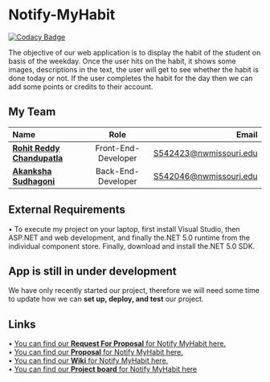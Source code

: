 # Notify-MyHabit

[![Codacy Badge](https://app.codacy.com/project/badge/Grade/587d5feaf1184cd2a82029895f7d6d2a)](https://www.codacy.com/gh/AkankshaSudhagoni/notify-myhabit/dashboard?utm_source=github.com&amp;utm_medium=referral&amp;utm_content=AkankshaSudhagoni/notify-myhabit&amp;utm_campaign=Badge_Grade)

The objective of our web application is to display the habit of the student on basis of the weekday. Once the user hits on the habit, it shows some images, descriptions in the text, the user will get to see whether the habit is done today or not. If the user completes the habit for the day then we can add some points or credits to their account.

## My Team 

|  Name     | Role | Email     |
| :---        |    :----:   |          ---: |
| [**Rohit Reddy Chandupatla**](https://github.com/RohitChandupatla)      | Front-End-Developer       | S542423@nwmissouri.edu   |
| [**Akanksha Sudhagoni**](https://github.com/AkankshaSudhagoni)   | Back-End-Developer        | S542046@nwmissouri.edu      |

## External Requirements
• To execute my project on your laptop, first install Visual Studio, then ASP.NET and web development, and finally the.NET 5.0 runtime from the individual component store. Finally, download and install the.NET 5.0 SDK.
## App is still in under development
We have only recently started our project, therefore we will need some time to update how we can **set up, deploy, and test** our project.

## Links

• [You can find our **Request For Proposal** for Notify MyHabit here.](https://github.com/NaveenTanuku/HabitRemainder/blob/main/rfp.md) </br>
• [You can find our **Proposal** for Notify MyHabit here.](https://github.com/RohitChandupatla/proposal-notify-myhabit/blob/main/Proposal.md)</br>
• [You can find our **Wiki** for Notify MyHabit here.](https://github.com/AkankshaSudhagoni/Notify-MyHabit/wiki)</br>
• [You can find our **Project board** for Notify MyHabit here](https://github.com/AkankshaSudhagoni/Notify-MyHabit/projects/2)











